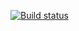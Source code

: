 [![Build status](https://ci.appveyor.com/api/projects/status/e8a6nd5his46wyhw?svg=true)](https://ci.appveyor.com/project/Mapkuca/web-interface)
